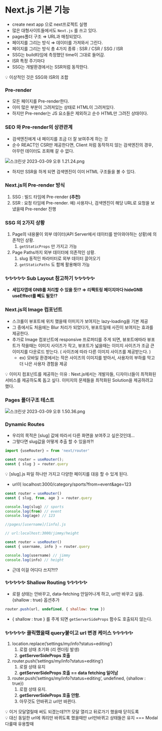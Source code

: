 # Next.js 기본 기능

- create next app 으로 next프로젝트 실행
- 많은 대형사이트들에서도 `Next.js` 를 쓰고 있다.
- pages폴더 구조 ⇒ URL과 매칭되었다.
- 페이지를 그리는 방식 ⇒ 데이터를 가져와서 그린다.
- 페이지를 그리는 방식 총 4가지 종류 : SSR / CSR / SSG / ISR
- SSG는 build타임에 측정했던 time이 그대로 들어감.
- ISR 특정 주기마다
- SSG는 개발환경에서는 SSR처럼 동작한다.

<aside>
💡 이상적인 것은 SSG와 ISR의 조합

</aside>

### Pre-render

- 모든 페이지를 Pre-render한다.
- 이미 많은 부분이 그려져있는 상태로 HTML이 그려져있다.
- 하지만 Pre-render는 JS 요소들은 제외하고 순수 HTML만 그려진 상태이다.

### SEO 와 Pre-render의 상관관계

- 검색엔진에게 내 페이지를 조금 더 잘 보여주게 하는 것
- 순수 REACT인 CSR만 제공한다면, Client 처럼 동작하지 않는 검색엔진의 경우, 아무런 데이터도 조회해 갈 수 없다.

![스크린샷 2023-03-09 오후 1.21.24.png](Next%20js%20%E1%84%80%E1%85%B5%E1%84%87%E1%85%A9%E1%86%AB%20%E1%84%80%E1%85%B5%E1%84%82%E1%85%B3%E1%86%BC%203a15c5edc27241b28d9e61957f3fc3cd/%25E1%2584%2589%25E1%2585%25B3%25E1%2584%258F%25E1%2585%25B3%25E1%2584%2585%25E1%2585%25B5%25E1%2586%25AB%25E1%2584%2589%25E1%2585%25A3%25E1%2586%25BA_2023-03-09_%25E1%2584%258B%25E1%2585%25A9%25E1%2584%2592%25E1%2585%25AE_1.21.24.png)

- 하지만 SSR을 하게 되면 검색엔진이 이미 HTML 구조들을 볼 수 있다.

### Next.js의 Pre-render 방식

1. SSG : 빌드 타임에 Pre-render **(추천)**
2. SSR : 요청 타임에 Pre-render. 예) 사용자나, 검색엔진이 해당 URL로 요청을 보냈을때 Pre-render 진행

### SSG 의 2가지 상황

1. Page의 내용물이 외부 데이터(API Server에서 데이터를 받아와야하는 상황)에 의존적인 상황.
   1. `getStaticProps` 만 가지고 가능
2. Page Paths까지 외부 데이터에 의존적인 상황.
   1. slug 동적인 파라미터로 외부 데이터 끌어오기
   2. `getStaticPaths` 도 함께 활용해야 가능

### ✨✨✨✨✨ **Sub Layout 참고하기** ✨✨✨✨✨

- **세입자앱에 GNB를 처리할 수 있을 듯!? ⇒ 리팩토링 페이지마다 hideGNB useEffect를 빼도 될듯!?**

### Next.js의 Image 컴포넌트

- 스크롤이 뷰포트에 위치 했을때 이미지가 보여지는 lazy-loading을 기본 제공
- 그 중에서도 처음에는 Blur 처리가 되었다가, 뷰포트일때 사진이 보여지는 효과를 제공한다.
- 추가로 Image 컴포넌트에 responsive 프로퍼티를 주게 되면, 뷰포트에따라 뷰포트가 작을때는 이미지 사이즈가 작고, 뷰포트가 넓을때는 이미지 사이즈가 조금 큰 이미지를 다운로드 받는다. ( 사이즈에 따라 다른 이미지 사이즈를 제공받는다. )
  - ex) 모바일 환경에서는 작은 사이즈의 이미지를 받아서, 사용자의 부하를 막고 더 나은 사용자 경험을 제공

<aside>
💡 이미지 컴포넌트를 제공하는 이유 : Next.js에서는 개발자들, 디자이너들이 최적화된 서비스를 제공하도록 돕고 싶다. 이미지의 문제들을 최적화된 Solution을 제공하려고 했다.

</aside>

### Pages 폴더구조 테스트

![스크린샷 2023-03-09 오후 1.50.36.png](Next%20js%20%E1%84%80%E1%85%B5%E1%84%87%E1%85%A9%E1%86%AB%20%E1%84%80%E1%85%B5%E1%84%82%E1%85%B3%E1%86%BC%203a15c5edc27241b28d9e61957f3fc3cd/%25E1%2584%2589%25E1%2585%25B3%25E1%2584%258F%25E1%2585%25B3%25E1%2584%2585%25E1%2585%25B5%25E1%2586%25AB%25E1%2584%2589%25E1%2585%25A3%25E1%2586%25BA_2023-03-09_%25E1%2584%258B%25E1%2585%25A9%25E1%2584%2592%25E1%2585%25AE_1.50.36.png)

### Dynamic Routes

- 우리의 목적은 [slug] 값에 따라서 다른 화면을 보여주고 싶은것인데…
- 그렇다면 slug값을 어떻게 추출 할 수 있을까?!

```jsx
import {useRouter} = from 'next/router'

const router = useRouter();
const { slug } = router.query
```

<aside>
💡 [slug].js 파일 하나만 가지고 다양한 페이지를 대응 할 수 있게 된다.

</aside>

- url이 localhost:3000/category/sports?from=event&age=123

```jsx
const router = useRouter()
const { slug, from, age } = router.query

console.log(slug) // sports
console.log(from) // event
console.log(age) // 123
```

```jsx
//pages/[username]/[info].js

// url:localhost:3000/jimmy/height

const router = useRouter()
const { username, info } = router.query

console.log(username) // jimmy
console.log(info) // height
```

- 근데 이걸 어디다 쓰지?!!?

### ✨✨✨✨✨ Shallow Routing ✨✨✨✨✨

- 로컬 상태는 안바꾸고, data-fetching 안일어나게 하고, url만 바꾸고 싶음. {shallow : true} 옵션추가

```jsx
router.push(url, undefined, { shallow: true })
```

- { shallow : true } 를 주게 되면 `getServerSideProps` 함수도 호출되지 않는다.

### ✨✨✨✨✨ 클릭했을때 query붙이고 url 변경 케이스 ✨✨✨✨✨

1. location.replace(’settings/my/info?status=editing’)
   1. 로컬 상태 초기화 (리 렌더링 발생)
   2. **getServerSideProps 호출**
2. router.push(’settings/my/info?status=editing’)
   1. 로컬 상태 유지
   2. **getServerSideProps 호출 == data fetching 일어남**
3. router.push(’settings/my/info?status=editing’, undefined, {shallow : true})
   1. 로컬 상태 유지.
   2. **getServerSideProps 호출 안함.**
   3. 아무것도 안바뀌고 url만 바뀐다.

<aside>
💡 이거 모달열릴때 써도 되겠는데?!?! 모달 열리고 뒤로가기 했을때 닫히도록

</aside>

<aside>
💡 대신 동일한 url에 쿼리만 바뀌도록 했을때만 url만바뀌고 상태들은 유지 === Modal 다룰때 유용할때

</aside>
